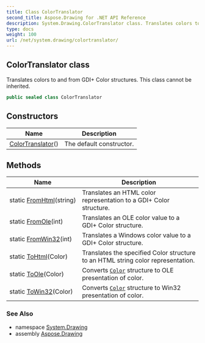 ```yaml
---
title: Class ColorTranslator
second_title: Aspose.Drawing for .NET API Reference
description: System.Drawing.ColorTranslator class. Translates colors to and from GDI Color structures. This class cannot be inherited
type: docs
weight: 100
url: /net/system.drawing/colortranslator/
---
```

## ColorTranslator class

Translates colors to and from GDI+ Color structures. This class cannot be inherited.

```csharp
public sealed class ColorTranslator
```

## Constructors

| Name | Description |
| --- | --- |
| [ColorTranslator](colortranslator/)() | The default constructor. |

## Methods

| Name | Description |
| --- | --- |
| static [FromHtml](../../system.drawing/colortranslator/fromhtml/)(string) | Translates an HTML color representation to a GDI+ Color structure. |
| static [FromOle](../../system.drawing/colortranslator/fromole/)(int) | Translates an OLE color value to a GDI+ Color structure. |
| static [FromWin32](../../system.drawing/colortranslator/fromwin32/)(int) | Translates a Windows color value to a GDI+ Color structure. |
| static [ToHtml](../../system.drawing/colortranslator/tohtml/)(Color) | Translates the specified Color structure to an HTML string color representation. |
| static [ToOle](../../system.drawing/colortranslator/toole/)(Color) | Converts [`Color`](../color/) structure to OLE presentation of color. |
| static [ToWin32](../../system.drawing/colortranslator/towin32/)(Color) | Converts [`Color`](../color/) structure to Win32 presentation of color. |

### See Also

* namespace [System.Drawing](../../system.drawing/)
* assembly [Aspose.Drawing](../../)



